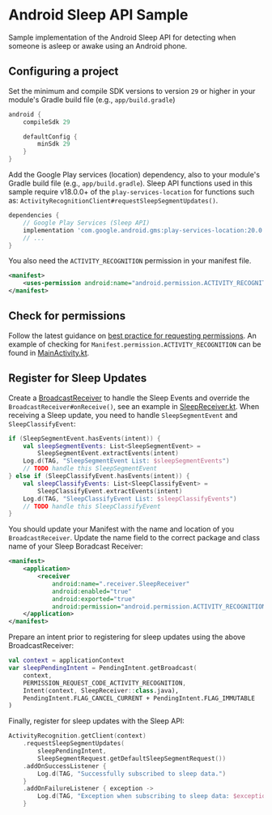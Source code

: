 # Android Sleep API Sample
Sample implementation of the Android Sleep API for detecting when someone is asleep or awake using an Android phone.

## Configuring a project

Set the minimum and compile SDK versions to version `29` or higher in your module's Gradle build file (e.g., `app/build.gradle`)

```groovy
android {
    compileSdk 29

    defaultConfig {
        minSdk 29
    }
}
```

Add the Google Play services (location) dependency, also to your module's Gradle build file (e.g., `app/build.gradle`). Sleep API functions used in this sample require v18.0.0+ of the `play-services-location` for functions such as: `ActivityRecognitionClient#requestSleepSegmentUpdates()`.

```groovy
dependencies {
    // Google Play Services (Sleep API)
    implementation 'com.google.android.gms:play-services-location:20.0.0'
    // ...
}
```

You also need the `ACTIVITY_RECOGNITION` permission in your manifest file.

```xml
<manifest>
    <uses-permission android:name="android.permission.ACTIVITY_RECOGNITION" />
</manifest>
```

## Check for permissions

Follow the latest guidance on [best practice for requesting permissions](https://developer.android.com/training/permissions/requesting#request-permission). An example of checking for `Manifest.permission.ACTIVITY_RECOGNITION` can be found in [MainActivity.kt](app/src/main/java/caffeinatedandroid/androidsleepapi/MainActivity.kt).

## Register for Sleep Updates

Create a [BroadcastReceiver](https://developer.android.com/reference/android/content/BroadcastReceiver) to handle the Sleep Events and override the `BroadcastReceiver#onReceive()`, see an example in [SleepReceiver.kt](app/src/main/java/caffeinatedandroid/androidsleepapi/receiver/SleepReceiver.kt). When receiving a Sleep update, you need to handle `SleepSegmentEvent` and `SleepClassifyEvent`:

```kotlin
if (SleepSegmentEvent.hasEvents(intent)) {
    val sleepSegmentEvents: List<SleepSegmentEvent> =
        SleepSegmentEvent.extractEvents(intent)
    Log.d(TAG, "SleepSegmentEvent List: $sleepSegmentEvents")
    // TODO handle this SleepSegmentEvent
} else if (SleepClassifyEvent.hasEvents(intent)) {
    val sleepClassifyEvents: List<SleepClassifyEvent> =
        SleepClassifyEvent.extractEvents(intent)
    Log.d(TAG, "SleepClassifyEvent List: $sleepClassifyEvents")
    // TODO handle this SleepClassifyEvent
}
```

You should update your Manifest with the name and location of you `BroadcastReceiver`. Update the name field to the correct package and class name of your Sleep Boradcast Receiver:

```xml
<manifest>
    <application>
        <receiver
            android:name=".receiver.SleepReceiver"
            android:enabled="true"
            android:exported="true"
            android:permission="android.permission.ACTIVITY_RECOGNITION" />
    </application>
</manifest>
```

Prepare an intent prior to registering for sleep updates using the above BroadcastReceiver:

```kotlin
val context = applicationContext
var sleepPendingIntent = PendingIntent.getBroadcast(
    context,
    PERMISSION_REQUEST_CODE_ACTIVITY_RECOGNITION,
    Intent(context, SleepReceiver::class.java),
    PendingIntent.FLAG_CANCEL_CURRENT + PendingIntent.FLAG_IMMUTABLE
)
```

Finally, register for sleep updates with the Sleep API:

```kotlin
ActivityRecognition.getClient(context)
    .requestSleepSegmentUpdates(
        sleepPendingIntent,
        SleepSegmentRequest.getDefaultSleepSegmentRequest())
    .addOnSuccessListener {
        Log.d(TAG, "Successfully subscribed to sleep data.")
    }
    .addOnFailureListener { exception ->
        Log.d(TAG, "Exception when subscribing to sleep data: $exception")
    }
```
